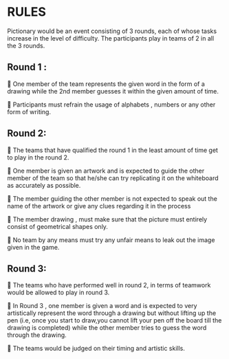 <!-- TITLE: Pictionary -->
<!-- SUBTITLE:Pick, draw and guess. -->

# RULES 

Pictionary would be an event consisting of 3 rounds, each of whose tasks increase in the level of difficulty. The participants play in teams of 2 in all the 3 rounds.

## Round 1 :

 One member of the team represents the given word in the form of a drawing while the 2nd member guesses it within the given amount of time.

 Participants must refrain the usage of alphabets , numbers or any other form of writing.

## Round 2:

 The teams that have qualified the round 1 in the least amount of time get to play in the round 2.

 One member is given an artwork and is expected to guide the other member of the team so that he/she can try replicating it on the whiteboard as accurately as possible.

 The member guiding the other member is not expected to speak out the name of the artwork or give any clues regarding it in the process

 The member drawing , must make sure that the picture must entirely consist of geometrical shapes only.

 No team by any means must try any unfair means to leak out the image given in the game.

## Round 3:

 The teams who have performed well in round 2, in terms of teamwork would be allowed to play in round 3.

 In Round 3 , one member is given a word and is expected to very artistically represent the word through a drawing but without lifting up the pen (i.e, once you start to draw,you cannot lift your pen off the board till the drawing is completed) while the other member tries to guess the word through the drawing.

 The teams would be judged on their timing and artistic skills.